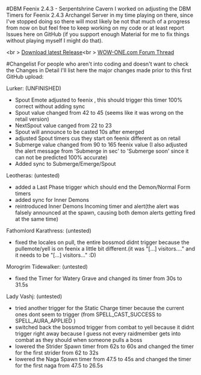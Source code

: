 #DBM Feenix 2.4.3 - Serpentshrine Cavern
I worked on adjusting the DBM Timers for Feenix 2.4.3 Archangel Server in my time playing on there, since I've stopped doing so there will most likely be not that much of a progress from now on but feel free to keep working on my code or at least report Issues here on GitHub (if you support enough Material for me to fix things without playing myself I might do that).

<br \>
<a href="https://github.com/MOUZU/DBM-Feenix-2.4.3---Serpentshrine-Cavern/releases">Download latest Release</a><br \>
<a href="http://www.wow-one.com/forum/topic/94594-243-dbm-adjusted-for-feenix/">WOW-ONE.com Forum Thread</a>

#Changelist
For people who aren't into coding and doesn't want to check the Changes in Detail I'll list here the major changes made prior to this first GitHub upload:

Lurker: (UNFINISHED)
- Spout Emote adjusted to feenix , this should trigger this timer 100% correct without adding sync
- Spout value changed from 42 to 45 (seems like it was wrong on the retail version)
- NextSpout value canged from 22 to 23
- Spout will announce to be casted 10s after emerged
- adjusted Spout timers cus they start on feenix different as on retail
- Submerge value changed from 90 to 165 feenix value (I also adjusted the alert message from 'Submerge in sec' to 'Submerge soon' since it can not be predicted 100% accurate)
- Added sync to Submerge/Emerge/Spout

Leotheras: (untested)
- added a Last Phase trigger which should end the Demon/Normal Form timers
- added sync for Inner Demons
- reintroduced Inner Demons Incoming timer and alert(the alert was falsely announced at the spawn, causing both demon alerts getting fired at the same time)

Fathomlord Karathress: (untested)
- fixed the locales on pull, the entire bossmod didnt trigger because the pullemote/yell is on feenix a little bit different.(it was "[...] visitors...." and it needs to be "[...] visitors..." :D)

Morogrim Tidewalker: (untested)
- fixed the Timer for Watery Grave and changed its timer from 30s to 31.5s

Lady Vashj: (untested)
- tried another trigger for the Static Charge timer because the current ones dont seem to trigger (from SPELL_CAST_SUCCESS to SPELL_AURA_APPLIED )
- switched back the bossmod trigger from combat to yell because it didnt trigger right away because I guess not every raidmember gets into combat as they should when someone pulls a boss
- lowered the Strider Spawn timer from 62s to 60s and changed the timer for the first strider from 62 to 32s
- lowered the Naga Spawn timer from 47.5 to 45s and changed the timer for the first naga from 47.5 to 26.5s
